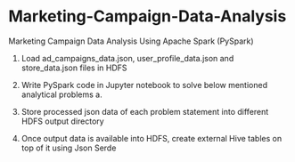 # Marketing-Campaign-Data-Analysis
Marketing Campaign Data Analysis Using Apache Spark (PySpark)



1. Load ad_campaigns_data.json, user_profile_data.json and store_data.json files in
HDFS
2. Write PySpark code in Jupyter notebook to solve below mentioned analytical
problems
a.



4. Store processed json data of each problem statement into different HDFS output
directory
5. Once output data is available into HDFS, create external Hive tables on top of it
using Json Serde
